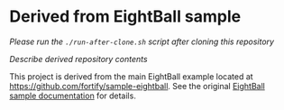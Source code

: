 # Derived from EightBall sample

*Please run the `./run-after-clone.sh` script after cloning this repository*

*Describe derived repository contents*

This project is derived from the main EightBall example located at 
https://github.com/fortify/sample-eightball. See the original 
[EightBall sample documentation](README-EightBall.md) for details.
